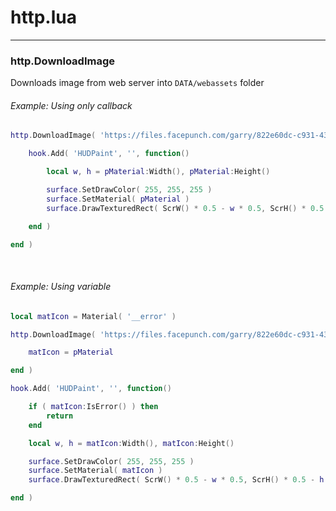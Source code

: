 # http.lua

---

### http.DownloadImage
Downloads image from web server into `DATA/webassets` folder

###### Example: Using only callback
```lua
http.DownloadImage( 'https://files.facepunch.com/garry/822e60dc-c931-43e4-800f-cbe010b3d4cc.png', function( pMaterial )

	hook.Add( 'HUDPaint', '', function()

		local w, h = pMaterial:Width(), pMaterial:Height()

		surface.SetDrawColor( 255, 255, 255 )
		surface.SetMaterial( pMaterial )
		surface.DrawTexturedRect( ScrW() * 0.5 - w * 0.5, ScrH() * 0.5 - h * 0.5, w, h )

	end )

end )
```
<br>

###### Example: Using variable
```lua
local matIcon = Material( '__error' )

http.DownloadImage( 'https://files.facepunch.com/garry/822e60dc-c931-43e4-800f-cbe010b3d4cc.png', function( pMaterial )

	matIcon = pMaterial

end )

hook.Add( 'HUDPaint', '', function()

	if ( matIcon:IsError() ) then
		return
	end

	local w, h = matIcon:Width(), matIcon:Height()

	surface.SetDrawColor( 255, 255, 255 )
	surface.SetMaterial( matIcon )
	surface.DrawTexturedRect( ScrW() * 0.5 - w * 0.5, ScrH() * 0.5 - h * 0.5, w, h )

end )
```